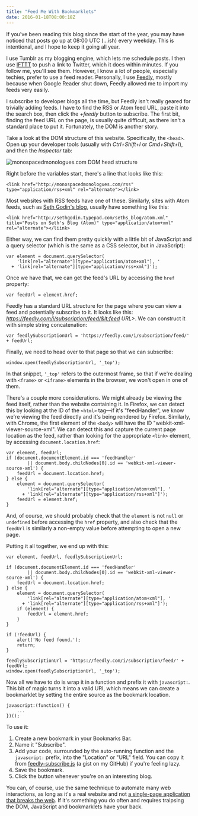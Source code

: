 ```yaml
---
title: "Feed Me With Bookmarklets"
date: 2016-01-18T08:00:18Z
---
```


If you've been reading this blog since the start of the year, you may have noticed that posts go up at 08:00 UTC (…ish) every weekday. This is intentional, and I hope to keep it going all year.

I use Tumblr as my blogging engine, which lets me schedule posts. I then use [IFTTT][] to push a link to Twitter, which it does within minutes. If you follow me, you'll see them. However, I know a lot of people, especially techies, prefer to use a feed reader. Personally, I use [Feedly][], mostly because when Google Reader shut down, Feedly allowed me to import my feeds very easily.

<!--more-->

I subscribe to developer blogs all the time, but Feedly isn't really geared for trivially adding feeds. I have to find the RSS or Atom feed URL, paste it into the search box, then click the *+feedly* button to subscribe. The first bit, finding the feed URL on the page, is usually quite difficult, as there isn't a standard place to put it. Fortunately, the DOM is another story.

Take a look at the DOM structure of this website. Specifically, the `<head>`. Open up your developer tools (usually with *Ctrl+Shift+I* or *Cmd+Shift+I*), and then the *Inspector* tab:

![monospacedmonologues.com DOM head structure](http://assets.monospacedmonologues.com/2016-01-18+-+monospacedmonologues.com+DOM+head+structure.png)

Right before the variables start, there's a line that looks like this:

    <link href="http://monospacedmonologues.com/rss" type="application/rss+xml" rel="alternate"></link>

Most websites with RSS feeds have one of these. Similarly, sites with Atom feeds, such as [Seth Godin's blog][Seth's Blog], usually have something like this:

    <link href="http://sethgodin.typepad.com/seths_blog/atom.xml" title="Posts on Seth's Blog (Atom)" type="application/atom+xml" rel="alternate"></liink>

Either way, we can find them pretty quickly with a little bit of JavaScript and a query selector (which is the same as a CSS selector, but in JavaScript):

    var element = document.querySelector(
        'link[rel="alternate"][type="application/atom+xml"], '
      + 'link[rel="alternate"][type="application/rss+xml"]');

Once we have that, we can get the feed's URL by accessing the `href` property:

    var feedUrl = element.href;

Feedly has a standard URL structure for the page where you can view a feed and potentially subscribe to it. It looks like this: *https://feedly.com/i/subscription/feed/&lt;feed URL&gt;*. We can construct it with simple string concatenation:

    var feedlySubscriptionUrl = 'https://feedly.com/i/subscription/feed/' + feedUrl;

Finally, we need to head over to that page so that we can subscribe:

    window.open(feedlySubscriptionUrl, '_top');

In that snippet, `'_top'` refers to the outermost frame, so that if we're dealing with `<frame>` or `<iframe>` elements in the browser, we won't open in one of them.

There's a couple more considerations. We might already be viewing the feed itself, rather than the website containing it. In Firefox, we can detect this by looking at the ID of the `<html>` tag—if it's "feedHandler", we know we're viewing the feed directly and it's being rendered by Firefox. Similarly, with Chrome, the first element of the `<body>` will have the ID "webkit-xml-viewer-source-xml". We can detect this and capture the current page location as the feed, rather than looking for the appropriate `<link>` element, by accessing `document.location.href`:

    var element, feedUrl;
    if (document.documentElement.id === 'feedHandler'
            || document.body.childNodes[0].id == 'webkit-xml-viewer-source-xml') {
        feedUrl = document.location.href;
    } else {
        element = document.querySelector(
            'link[rel="alternate"][type="application/atom+xml"], '
          + 'link[rel="alternate"][type="application/rss+xml"]');
        feedUrl = element.href;
    }

And, of course, we should probably check that the `element` is not `null` or `undefined` before accessing the `href` property, and also check that the `feedUrl` is similarly a non-empty value before attempting to open a new page.

Putting it all together, we end up with this:

    var element, feedUrl, feedlySubscriptionUrl;

    if (document.documentElement.id === 'feedHandler'
            || document.body.childNodes[0].id == 'webkit-xml-viewer-source-xml') {
        feedUrl = document.location.href;
    } else {
        element = document.querySelector(
            'link[rel="alternate"][type="application/atom+xml"], '
          + 'link[rel="alternate"][type="application/rss+xml"]');
        if (element) {
            feedUrl = element.href;
        }
    }

    if (!feedUrl) {
        alert('No feed found.');
        return;
    }

    feedlySubscriptionUrl = 'https://feedly.com/i/subscription/feed/' + feedUrl;
    window.open(feedlySubscriptionUrl, '_top');

Now all we have to do is wrap it in a function and prefix it with `javascript:`. This bit of magic turns it into a valid URI, which means we can create a bookmarklet by setting the entire source as the bookmark location.

    javascript:(function() {
        ...
    })();

To use it:

  1. Create a new bookmark in your Bookmarks Bar.
  2. Name it "Subscribe".
  3. Add your code, surrounded by the auto-running function and the `javascript:` prefix, into the "Location" or "URL" field. You can copy it from [feedly-subscribe.js][] (a gist on my GitHub) if you're feeling lazy.
  4. Save the bookmark.
  5. Click the button whenever you're on an interesting blog.

You can, of course, use the same technique to automate many web interactions, as long as it's a real website and not [a single-page application that breaks the web][Why I hate your Single Page App]. If it's something you do often and requires traipsing the DOM, JavaScript and bookmarklets have your back.

[Feedly]: https://feedly.com/
[IFTTT]: https://ifttt.com/
[Seth's Blog]: http://sethgodin.typepad.com/
[feedly-subscribe.js]: https://gist.github.com/SamirTalwar/6730180
[Why I hate your Single Page App]: https://medium.com/@stilkov/why-i-hate-your-single-page-app-f08bb4ff9134
